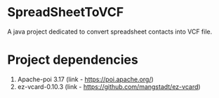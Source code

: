 # SpreadSheetToVCF
A java project dedicated to convert spreadsheet contacts into VCF file.

# Project dependencies
1. Apache-poi 3.17 (link - https://poi.apache.org/)
2. ez-vcard-0.10.3 (link - https://github.com/mangstadt/ez-vcard)
